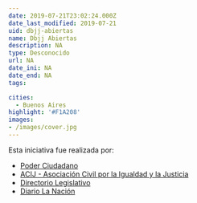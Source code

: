 ```yaml
---
date: 2019-07-21T23:02:24.000Z
date_last_modified: 2019-07-21
uid: dbjj-abiertas
name: Dbjj Abiertas
description: NA
type: Desconocido
url: NA
date_ini: NA
date_end: NA
tags:

cities: 
  - Buenos Aires
highlight: '#F1A208'
images:
- /images/cover.jpg
---
```


Esta iniciativa fue realizada por:

- [Poder Ciudadano](/i/poder-ciudadano.html)
- [ACIJ - Asociación Civil por la Igualdad y la Justicia](/i/acij.html)
- [Directorio Legislativo](/i/directorio-legislativo.html)
- [Diario La Nación](/i/diario-la-nacion.html)
